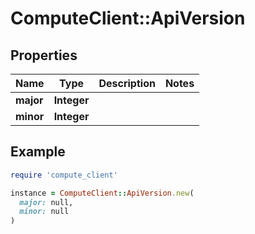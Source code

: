 # ComputeClient::ApiVersion

## Properties

| Name | Type | Description | Notes |
| ---- | ---- | ----------- | ----- |
| **major** | **Integer** |  |  |
| **minor** | **Integer** |  |  |

## Example

```ruby
require 'compute_client'

instance = ComputeClient::ApiVersion.new(
  major: null,
  minor: null
)
```

